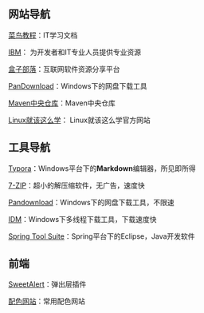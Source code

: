 ## 网站导航
[菜鸟教程](<https://www.runoob.com/>)：IT学习文档

[IBM]( https://www.ibm.com/developerworks/cn/ )：  为开发者和IT专业人员提供专业资源

[盒子部落](https://www.hezibuluo.com/)：互联网软件资源分享平台

[PanDownload](http://pandownload.com/)：Windows下的网盘下载工具

[Maven中央仓库](<https://mvnrepository.com/>)：Maven中央仓库

[Linux就该这么学]( https://www.linuxprobe.com/ )：  Linux就该这么学官方网站



## 工具导航

[Typora](https://www.typora.io/)：Windows平台下的**Markdown**编辑器，所见即所得

[7-ZIP](https://www.7-zip.org/)：超小的解压缩软件，无广告，速度快

[Pandownload]( http://pandownload.com/ )：Windows下的网盘下载工具，不限速

[IDM]( http://www.internetdownloadmanager.com/ )：Windows下多线程下载工具，下载速度快

[Spring Tool Suite]( https://spring.io/tools3/sts/all )：Spring平台下的Eclipse，Java开发软件



## 前端

[SweetAlert](<https://sweetalert.js.org/docs/>)：弹出层插件

[配色网站]( https://flatuicolors.com/ )：常用配色网站



